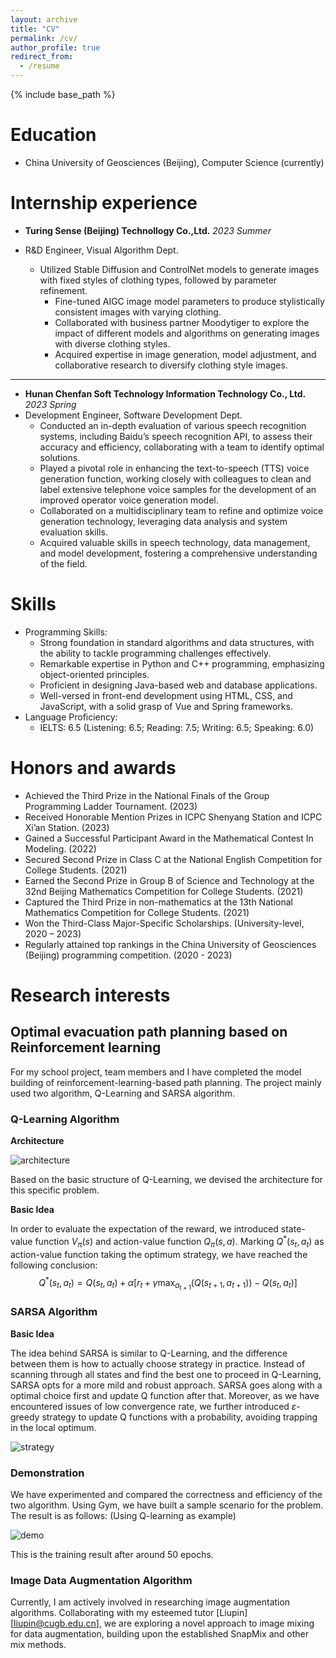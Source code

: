 ```yaml
---
layout: archive
title: "CV"
permalink: /cv/
author_profile: true
redirect_from:
  - /resume
---
```


{% include base_path %}



Education
======
* China University of Geosciences (Beijing), Computer Science (currently)

Internship experience
======
* **Turing Sense (Beijing) Technollogy Co.,Ltd.** *2023 Summer*

* R&D Engineer, Visual Algorithm Dept.
  * Utilized Stable Diffusion and ControlNet models to generate images with fixed styles of clothing types, followed by parameter refinement.
	* Fine-tuned AIGC image model parameters to produce stylistically consistent images with varying clothing.
	* Collaborated with business partner Moodytiger to explore the impact of different models and algorithms on generating images with diverse clothing styles.
	* Acquired expertise in image generation, model adjustment, and collaborative research to diversify clothing style images.
	
	

---


* **Hunan Chenfan Soft Technology Information Technology Co., Ltd.** *2023 Spring*
* Development Engineer, Software Development Dept.
  * Conducted an in-depth evaluation of various speech recognition systems, including Baidu’s speech recognition API, to assess their accuracy and efficiency, collaborating with a team to identify optimal solutions.
  *	Played a pivotal role in enhancing the text-to-speech (TTS) voice generation function, working closely with colleagues to clean and label extensive telephone voice samples for the development of an improved operator voice generation model.
  *	Collaborated on a multidisciplinary team to refine and optimize voice generation technology, leveraging data analysis and system evaluation skills.
  *	Acquired valuable skills in speech technology, data management, and model development, fostering a comprehensive understanding of the field.

  
Skills
======
* Programming Skills:
  *	Strong foundation in standard algorithms and data structures, with the ability to tackle programming challenges effectively.
  *	Remarkable expertise in Python and C++ programming, emphasizing object-oriented principles.
  *	Proficient in designing Java-based web and database applications.
  *	Well-versed in front-end development using HTML, CSS, and JavaScript, with a solid grasp of Vue and Spring frameworks.
* Language Proficiency:
  *	IELTS: 6.5  (Listening: 6.5; Reading: 7.5; Writing: 6.5; Speaking: 6.0)


Honors and awards
======
*	Achieved the Third Prize in the National Finals of the Group Programming Ladder Tournament. (2023)
*	Received Honorable Mention Prizes in ICPC Shenyang Station and ICPC Xi’an Station. (2023)
*	Gained a Successful Participant Award in the Mathematical Contest In Modeling. (2022)
*	Secured Second Prize in Class C at the National English Competition for College Students. (2021)
*	Earned the Second Prize in Group B of Science and Technology at the 32nd Beijing Mathematics Competition for College Students. (2021)
*	Captured the Third Prize in non-mathematics at the 13th National Mathematics Competition for College Students. (2021)
*	Won the Third-Class Major-Specific Scholarships. (University-level, 2020 – 2023)
*	Regularly attained top rankings in the China University of Geosciences (Beijing) programming competition. (2020 - 2023)



# Research interests

## Optimal evacuation path planning based on Reinforcement learning

For my school project, team members and I have completed the model building of reinforcement-learning-based path planning. The project mainly used two algorithm, Q-Learning and SARSA algorithm.

### Q-Learning Algorithm

**Architecture**

![architecture](https://picbedpub-1321448974.cos.ap-hongkong.myqcloud.com/20231030204123-0.png)

Based on the basic structure of Q-Learning, we devised the architecture for this specific problem. 

**Basic Idea**

In order to evaluate the expectation of the reward, we introduced state-value function $V_\pi(s)$ and action-value function $Q_\pi(s,a)$. Marking $Q^*(s_t,a_t)$ as action-value function taking the optimum strategy, we have reached the following conclusion:
$$
Q^*(s_t,a_t)=Q(s_t,a_t)+\alpha[r_t+\gamma\max_{a_{t+1} }(Q(s_{t+1},a_{t+1}))-Q(s_t,a_t)]
$$

### SARSA Algorithm

**Basic Idea**

The idea behind SARSA is similar to Q-Learning, and the difference between them is how to actually choose strategy in practice. Instead of scanning through all states and find the best one to proceed in Q-Learning, SARSA opts for a more mild and robust approach. SARSA goes along with a optimal choice first and update Q function after that. Moreover, as we have encountered issues of low convergence rate, we further introduced $\varepsilon$-greedy strategy to update Q functions with a probability, avoiding trapping in the local optimum.

![strategy](https://picbedpub-1321448974.cos.ap-hongkong.myqcloud.com/20231030204123-1.png)

### Demonstration

We have experimented and compared the correctness and efficiency of the two algorithm. Using Gym, we have built a sample scenario for the problem. The result is as follows: (Using Q-learning as example)

![demo](https://picbedpub-1321448974.cos.ap-hongkong.myqcloud.com/20231030204247.gif)

This is the training result after around 50 epochs.

### Image Data Augmentation Algorithm

Currently, I am actively involved in researching image augmentation algorithms. Collaborating with my esteemed tutor [Liupin][liupin@cugb.edu.cn], we are exploring a novel approach to image mixing for data augmentation, building upon the established SnapMix and other mix methods.

